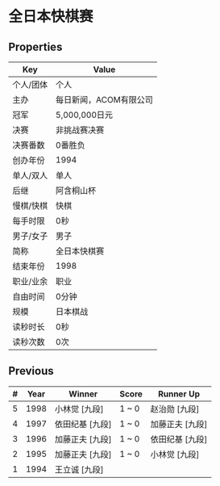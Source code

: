 # 全日本快棋赛

## Properties

| Key | Value |
| --- | ----- |
| 个人/团体 | 个人 |
| 主办 | 每日新闻，ACOM有限公司 |
| 冠军 | 5,000,000日元 |
| 决赛 | 非挑战赛决赛 |
| 决赛番数 | 0番胜负 |
| 创办年份 | 1994 |
| 单人/双人 | 单人 |
| 后继 | 阿含桐山杯 |
| 慢棋/快棋 | 快棋 |
| 每手时限 | 0秒 |
| 男子/女子 | 男子 |
| 简称 | 全日本快棋赛 |
| 结束年份 | 1998 |
| 职业/业余 | 职业 |
| 自由时间 | 0分钟 |
| 规模 | 日本棋战 |
| 读秒时长 | 0秒 |
| 读秒次数 | 0次 |

## Previous

| # | Year | Winner | Score | Runner Up |
| --- | --- | --- | --- | --- |
| 5 | 1998 | 小林觉 [九段] | 1 ~ 0 | 赵治勋 [九段] |
| 4 | 1997 | 依田纪基 [九段] | 1 ~ 0 | 加藤正夫 [九段] |
| 3 | 1996 | 加藤正夫 [九段] | 1 ~ 0 | 依田纪基 [九段] |
| 2 | 1995 | 加藤正夫 [九段] | 1 ~ 0 | 小林觉 [九段] |
| 1 | 1994 | 王立诚 [九段] |  |  |

